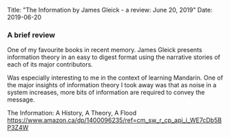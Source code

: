 Title: "The Information by James Gleick - a review: June 20, 2019" 
Date: 2019-06-20

### A brief review

One of my favourite books in recent memory. James Gleick presents information theory in an easy to digest format using the narrative stories of each of its major contributors. 

Was especially interesting to me in the context of learning Mandarin. One of the major insights of information theory I took away was that as noise in a system increases, more bits of information are required to convey the message. 




The Information: A History, A Theory, A Flood https://www.amazon.ca/dp/1400096235/ref=cm_sw_r_cp_api_i_WE7cDb5BP3Z4W